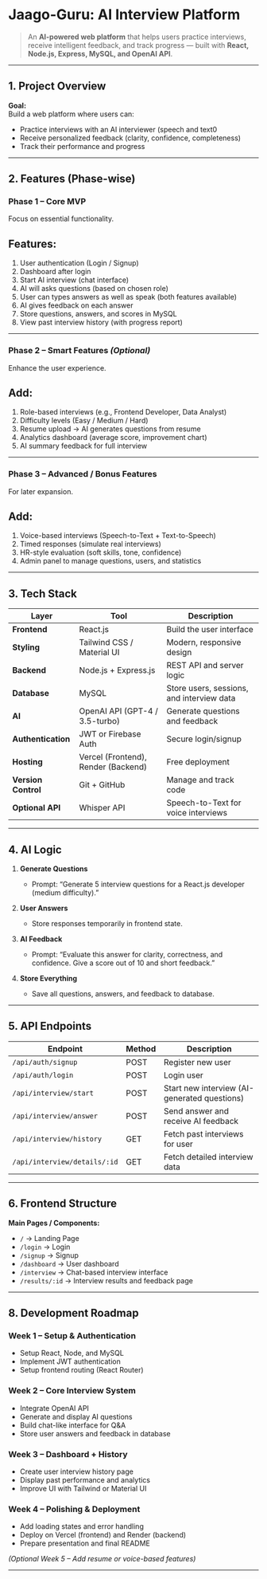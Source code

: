 # Jaago-Guru: AI Interview Platform

> An **AI-powered web platform** that helps users practice interviews, receive intelligent feedback, and track progress — built with **React, Node.js, Express, MySQL, and OpenAI API**.

---

## 1. Project Overview

**Goal:**  
Build a web platform where users can:
-  Practice interviews with an AI interviewer (speech and text0
-  Receive personalized feedback (clarity, confidence, completeness)
-  Track their performance and progress 

---

## 2. Features (Phase-wise)

###  Phase 1 – Core MVP
Focus on essential functionality.

## Features:
1. User authentication (Login / Signup)  
2. Dashboard after login  
3. Start AI interview (chat interface)  
4. AI will asks questions (based on chosen role)  
5. User  can types answers as well as speak (both features available) 
6. AI gives feedback on each answer  
7. Store questions, answers, and scores in MySQL  
8. View past interview history (with progress report) 

---

### Phase 2 – Smart Features *(Optional)*
Enhance the user experience.

## Add:
1. Role-based interviews (e.g., Frontend Developer, Data Analyst)  
2. Difficulty levels (Easy / Medium / Hard)  
3. Resume upload → AI generates questions from resume  
4. Analytics dashboard (average score, improvement chart)  
5. AI summary feedback for full interview  

---

### Phase 3 – Advanced / Bonus Features 
For later expansion.

## Add:
1. Voice-based interviews (Speech-to-Text + Text-to-Speech)  
2. Timed responses (simulate real interviews)  
3. HR-style evaluation (soft skills, tone, confidence)  
4. Admin panel to manage questions, users, and statistics  

---

## 3. Tech Stack

| Layer | Tool | Description |
|-------|------|-------------|
| **Frontend** | React.js  | Build the user interface |
| **Styling** | Tailwind CSS / Material UI | Modern, responsive design |
| **Backend** | Node.js + Express.js | REST API and server logic |
| **Database** | MySQL | Store users, sessions, and interview data |
| **AI** | OpenAI API (GPT-4 / 3.5-turbo) | Generate questions and feedback |
| **Authentication** | JWT or Firebase Auth | Secure login/signup |
| **Hosting** | Vercel (Frontend), Render (Backend) | Free deployment |
| **Version Control** | Git + GitHub | Manage and track code |
| **Optional API** | Whisper API | Speech-to-Text for voice interviews |

---
##  4. AI Logic

1. **Generate Questions**  
   - Prompt: “Generate 5 interview questions for a React.js developer (medium difficulty).”

2. **User Answers**  
   - Store responses temporarily in frontend state.

3. **AI Feedback**  
   - Prompt: “Evaluate this answer for clarity, correctness, and confidence. Give a score out of 10 and short feedback.”

4. **Store Everything**  
   - Save all questions, answers, and feedback to database.

---

## 5. API Endpoints

| Endpoint | Method | Description |
|-----------|---------|-------------|
| `/api/auth/signup` | POST | Register new user |
| `/api/auth/login` | POST | Login user |
| `/api/interview/start` | POST | Start new interview (AI-generated questions) |
| `/api/interview/answer` | POST | Send answer and receive AI feedback |
| `/api/interview/history` | GET | Fetch past interviews for user |
| `/api/interview/details/:id` | GET | Fetch detailed interview data |

---

## 6. Frontend Structure

**Main Pages / Components:**
- `/` → Landing Page  
- `/login` → Login  
- `/signup` → Signup  
- `/dashboard` → User dashboard  
- `/interview` → Chat-based interview interface  
- `/results/:id` → Interview results and feedback page  

---

## 8. Development Roadmap

### Week 1 – Setup & Authentication
- Setup React, Node, and MySQL  
- Implement JWT authentication  
- Setup frontend routing (React Router)

### Week 2 – Core Interview System
- Integrate OpenAI API  
- Generate and display AI questions  
- Build chat-like interface for Q&A  
- Store user answers and feedback in database  

### Week 3 – Dashboard + History
- Create user interview history page  
- Display past performance and analytics  
- Improve UI with Tailwind or Material UI  

### Week 4 – Polishing & Deployment
- Add loading states and error handling  
- Deploy on Vercel (frontend) and Render (backend)  
- Prepare presentation and final README  

*(Optional Week 5 – Add resume or voice-based features)*

---

